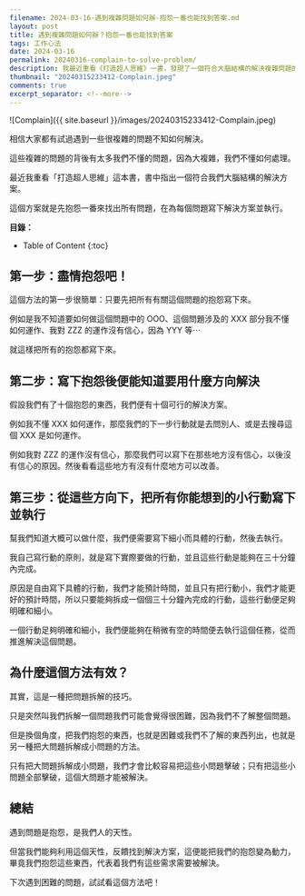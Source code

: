```yaml
---
filename: 2024-03-16-遇到複雜問題如何辦-抱怨一番也能找到答案.md
layout: post
title: 遇到複雜問題如何辦？抱怨一番也能找到答案
tags: 工作心法
date: 2024-03-16
permalink: 20240316-complain-to-solve-problem/
description: 我最近重看《打造超人思維》一書，發現了一個符合大腦結構的解決複雜問題的方法。第一步是把所有關於問題的抱怨寫下來；第二步是從這些抱怨中找到可行的解決方向；第三步是把這些方向下所有能想到的小行動寫下並執行。這個方法之所以有效，是因為它把大問題拆解成了小問題，讓我們更容易逐一擊破。抱怨其實是人的天性，但如果我們能利用這個天性來找到解決方案，就能把抱怨變為動力。這篇文章將深入探討如何運用這個方法來應對複雜問題，讓你也能從抱怨中找到答案。
thumbnail: "20240315233412-Complain.jpeg"
comments: true
excerpt_separator: <!--more-->
---
```



![Complain]({{ site.baseurl }}/images/20240315233412-Complain.jpeg)  

相信大家都有試過遇到一些很複雜的問題不知如何解決。

這些複雜的問題的背後有太多我們不懂的問題，因為大複雜，我們不懂如何處理。

最近我重看「打造超人思維」這本書，書中指出一個符合我們大腦結構的解決方案。

這個方案就是先抱怨一番來找出所有問題，在為每個問題寫下解決方案並執行。

<!--more-->

**目錄：**

* Table of Content
{:toc}

## 第一步：盡情抱怨吧！

這個方法的第一步很簡單：只要先把所有有關這個問題的抱怨寫下來。

例如是我不知道要如何做這個問題中的 OOO、這個問題涉及的 XXX 部分我不懂如何運作、我對 ZZZ 的運作沒有信心，因為 YYY 等⋯

就這樣把所有的抱怨都寫下來。

## 第二步：寫下抱怨後便能知道要用什麼方向解決

假設我們有了十個抱怨的東西，我們便有十個可行的解決方案。

例如我不懂 XXX 如何運作，那麼我們的下一步行動就是去問別人、或是去搜尋這個 XXX 是如何運作。

例如我對 ZZZ 的運作沒有信心，那麼我們可以寫下在那些地方沒有信心，以後沒有信心的原因。然後看看這些地方有沒有什麼地方可以改善。
## 第三步：從這些方向下，把所有你能想到的小行動寫下並執行

幫我們知道大概可以做什麼，我們便需要寫下細小而具體的行動，然後去執行。

我自己寫行動的原則，就是寫下實際要做的行動，並且這些行動是能夠在三十分鐘內完成。

原因是自由寫下具體的行動，我們才能預計時間，並且只有把行動小，我們才能更好的預計時間，所以只要能夠拆成一個個三十分鐘內完成的行動，這些行動便足夠明確和細小。

一個行動足夠明確和細小，我們便能夠在稍微有空的時間便去執行這個任務，從而推進解決這個問題。

## 為什麼這個方法有效？

其實，這是一種把問題拆解的技巧。

只是突然叫我們拆解一個問題我們可能會覺得很困難，因為我們不了解整個問題。

但是換個角度，把我們抱怨的東西，也就是困難或我們不了解的東西列出，也就是另一種把大問題拆解成小問題的方法。

只有把大問題拆解成小問題，我們才會比較容易把這些小問題擊破；只有把這些小問題全部擊破，這個大問題才能被解決。

## 總結

遇到問題是抱怨，是我們人的天性。

但當我們能夠利用這個天性，反饋找到解決方案，這便能把我們的抱怨變為動力，畢竟我們抱怨這些東西，代表着我們有這些需求需要被解決。

下次遇到困難的問題，試試看這個方法吧！

<!-- Meta Summary -->
<!--
我最近重看《打造超人思維》一書，發現了一個符合大腦結構的解決複雜問題的方法。第一步是把所有關於問題的抱怨寫下來；第二步是從這些抱怨中找到可行的解決方向；第三步是把這些方向下所有能想到的小行動寫下並執行。這個方法之所以有效，是因為它把大問題拆解成了小問題，讓我們更容易逐一擊破。抱怨其實是人的天性，但如果我們能利用這個天性來找到解決方案，就能把抱怨變為動力。這篇文章將深入探討如何運用這個方法來應對複雜問題，讓你也能從抱怨中找到答案。
-->




<!--
- [遇到複雜問題如何辦？抱怨一番也能找到答案]({{ site.baseurl }}/20240316-complain-to-solve-problem/)
-->
